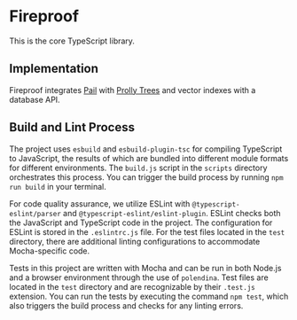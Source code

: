 # Fireproof

This is the core TypeScript library. 

## Implementation 

Fireproof integrates [Pail](https://github.com/alanshaw/pail) with [Prolly Trees](https://github.com/mikeal/prolly-trees) and vector indexes with a database API.

## Build and Lint Process

The project uses `esbuild` and `esbuild-plugin-tsc` for compiling TypeScript to JavaScript, the results of which are bundled into different module formats for different environments. The `build.js` script in the `scripts` directory orchestrates this process. You can trigger the build process by running `npm run build` in your terminal.

For code quality assurance, we utilize ESLint with `@typescript-eslint/parser` and `@typescript-eslint/eslint-plugin`. ESLint checks both the JavaScript and TypeScript code in the project. The configuration for ESLint is stored in the `.eslintrc.js` file. For the test files located in the `test` directory, there are additional linting configurations to accommodate Mocha-specific code.

Tests in this project are written with Mocha and can be run in both Node.js and a browser environment through the use of `polendina`. Test files are located in the `test` directory and are recognizable by their `.test.js` extension. You can run the tests by executing the command `npm test`, which also triggers the build process and checks for any linting errors.